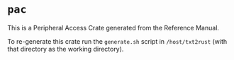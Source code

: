 # `pac`

This is a Peripheral Access Crate generated from the Reference Manual.

To re-generate this crate run the `generate.sh` script in `/host/txt2rust` (with
that directory as the working directory).
